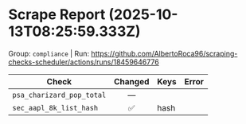 # Scrape Report (2025-10-13T08:25:59.333Z)

Group: `compliance`  |  Run: https://github.com/AlbertoRoca96/scraping-checks-scheduler/actions/runs/18459646776

| Check | Changed | Keys | Error |
|---|:---:|:--|:--|
| `psa_charizard_pop_total` | — |  |  |
| `sec_aapl_8k_list_hash` | ✅ | hash |  |
